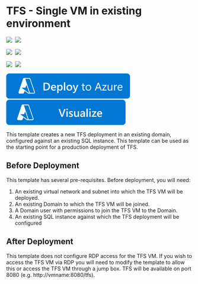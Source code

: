 # TFS - Single VM in existing environment

<IMG SRC="https://azurequickstartsservice.blob.core.windows.net/badges/tfs-standard-existingsql/PublicLastTestDate.svg" />&nbsp;
<IMG SRC="https://azurequickstartsservice.blob.core.windows.net/badges/tfs-standard-existingsql/PublicDeployment.svg" />&nbsp;

<IMG SRC="https://azurequickstartsservice.blob.core.windows.net/badges/tfs-standard-existingsql/FairfaxLastTestDate.svg" />&nbsp;
<IMG SRC="https://azurequickstartsservice.blob.core.windows.net/badges/tfs-standard-existingsql/FairfaxDeployment.svg" />&nbsp;

<IMG SRC="https://azurequickstartsservice.blob.core.windows.net/badges/tfs-standard-existingsql/BestPracticeResult.svg" />&nbsp;
<IMG SRC="https://azurequickstartsservice.blob.core.windows.net/badges/tfs-standard-existingsql/CredScanResult.svg" />&nbsp;

<a href="https://portal.azure.com/#create/Microsoft.Template/uri/https%3A%2F%2Fraw.githubusercontent.com%2FAzure%2Fazure-quickstart-templates%2Fmaster%2Ftfs-standard-existingsql%2Fazuredeploy.json" target="_blank">
    <img src="https://raw.githubusercontent.com/Azure/azure-quickstart-templates/master/1-CONTRIBUTION-GUIDE/images/deploytoazure.svg"/> 
</a>
<a href="http://armviz.io/#/?load=https%3A%2F%2Fraw.githubusercontent.com%2FAzure%2Fazure-quickstart-templates%2Fmaster%2Ftfs-standard-existingsql%2Fazuredeploy.json" target="_blank">
    <img src="https://raw.githubusercontent.com/Azure/azure-quickstart-templates/master/1-CONTRIBUTION-GUIDE/images/visualizebutton.svg"/> 
</a>

This template creates a new TFS deployment in an existing domain, configured against an existing SQL instance. This template can be used as the starting point for a production deployment of TFS.

## Before Deployment

This template has several pre-requisites. Before deployment, you will need:

1. An existing virtual network and subnet into which the TFS VM will be deployed.
2. An existing Domain to which the TFS VM will be joined.
3. A Domain user with permissions to join the TFS VM to the Domain.
4. An existing SQL instance against which the TFS deployment will be configured

## After Deployment

This template does not configure RDP access for the TFS VM. If you wish to access the TFS VM via RDP you will need to modify the template to allow this or access the TFS VM through a jump box. TFS will be available on port 8080 (e.g. http://vmname:8080/tfs).

